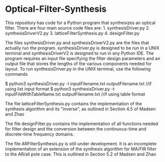 # Optical-Filter-Synthesis
This repository has code for a Python program that synthesizes an optical filter. There are four main source code files are:
    1. synthesisDriver.py
    2. synthesisDriverV2.py
    3. latticeFilterSynthesis.py
    4. designFilter.py
    
The files synthesisDriver.py and synthesisDriverV2.py are the files that actually run the program. synthesisDriver.py is designed to be run in a UNIX terminal and synthesisDriverV2 is designed to run in any Python IDE. The program requires an input file specifying the filter design parameters and an output file that stores the lengths of the various components needed for layout. To run synthesisDriver.py in the UNIX terminal, use the following commands

$ python3 synthesisDriver.py -l inputFilename.txt outputFilename.txt //if using list input format
$ python3 synthesisDriver.py -t inputFileWithTableName.txt outputFilename.txt //if using table format

The file latticeFilterSynthesis.py contains the implementation of the synthesis algorithm and its "inverse", as outlined in Section 4.5 of Madsen and Zhao

The file designFilter.py contains the implementation of all functions needed for filter design and the conversion between the continuous-time and discrete-time frequency domains. 

The file ARFilterSynthesis.py is still under development. It is an incomplete implementation of an extension of the synthesis algorithm for MA/FIR filter to the AR/all pole case. This is outlined in Section 5.2 of Madsen and Zhao
    
